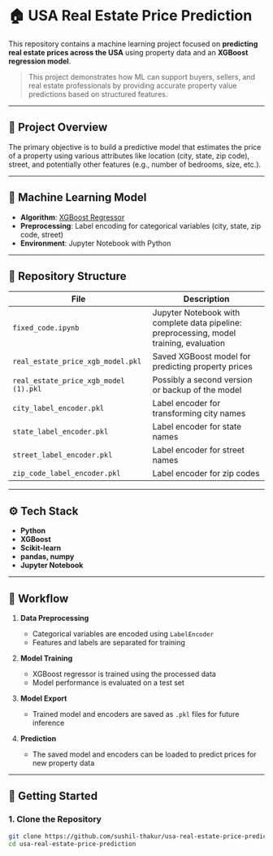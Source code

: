 # 🏠 USA Real Estate Price Prediction

This repository contains a machine learning project focused on **predicting real estate prices across the USA** using property data and an **XGBoost regression model**.

> This project demonstrates how ML can support buyers, sellers, and real estate professionals by providing accurate property value predictions based on structured features.

---

## 📌 Project Overview

The primary objective is to build a predictive model that estimates the price of a property using various attributes like location (city, state, zip code), street, and potentially other features (e.g., number of bedrooms, size, etc.).

---

## 🧠 Machine Learning Model

- **Algorithm**: [XGBoost Regressor](https://xgboost.readthedocs.io/en/stable/)
- **Preprocessing**: Label encoding for categorical variables (city, state, zip code, street)
- **Environment**: Jupyter Notebook with Python

---

## 📂 Repository Structure

| File | Description |
|------|-------------|
| `fixed_code.ipynb` | Jupyter Notebook with complete data pipeline: preprocessing, model training, evaluation |
| `real_estate_price_xgb_model.pkl` | Saved XGBoost model for predicting property prices |
| `real_estate_price_xgb_model (1).pkl` | Possibly a second version or backup of the model |
| `city_label_encoder.pkl` | Label encoder for transforming city names |
| `state_label_encoder.pkl` | Label encoder for state names |
| `street_label_encoder.pkl` | Label encoder for street names |
| `zip_code_label_encoder.pkl` | Label encoder for zip codes |

---

## ⚙️ Tech Stack

- **Python**
- **XGBoost**
- **Scikit-learn**
- **pandas, numpy**
- **Jupyter Notebook**

---

## 🔁 Workflow

1. **Data Preprocessing**
   - Categorical variables are encoded using `LabelEncoder`
   - Features and labels are separated for training

2. **Model Training**
   - XGBoost regressor is trained using the processed data
   - Model performance is evaluated on a test set

3. **Model Export**
   - Trained model and encoders are saved as `.pkl` files for future inference

4. **Prediction**
   - The saved model and encoders can be loaded to predict prices for new property data

---

## 🚀 Getting Started

### 1. Clone the Repository
```bash
git clone https://github.com/sushil-thakur/usa-real-estate-price-prediction.git
cd usa-real-estate-price-prediction
